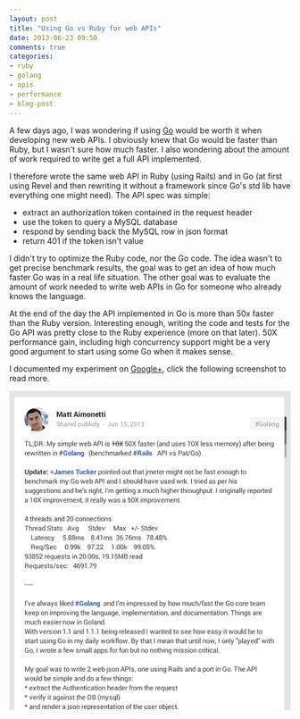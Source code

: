 ```yaml
---
layout: post
title: "Using Go vs Ruby for web APIs"
date: 2013-06-23 09:50
comments: true
categories: 
- ruby
- golang
- apis
- performance 
- blog-post
---
```


A few days ago, I was wondering if using [Go](http://golang.org/) would be worth it when developing new web APIs.
I obviously knew that Go would be faster than Ruby, but I wasn't sure
how much faster. I also wondering about the amount of work required to
write get a full API implemented.

I therefore wrote the same web API in Ruby (using Rails) and in Go (at
first using Revel and then rewriting it without a framework since Go's
std lib have everything one might need).
The API spec was simple:
* extract an authorization token contained in the request header
* use the token to query a MySQL database
* respond by sending back the MySQL row in json format
* return 401 if the token isn't value

I didn't try to optimize the Ruby code, nor the Go code. The idea wasn't
to get precise benchmark results, the goal was to get an idea of how
much faster Go was in a real life situation. The other goal was to
evaluate the amount of work needed to write web APIs in Go for someone
who already knows the language.

At the end of the day the API implemented in Go is more than 50x faster than
the Ruby version. Interesting enough, writing the code and tests for the
Go API was pretty close to the Ruby experience (more on that later).
50X performance gain, including high concurrency support might be a very
good argument to start using some Go when it makes sense.

I documented my experiment on [Google+](https://plus.google.com/101114877505962271216/posts/PeZk8FY3PWY), click the following screenshot to read more.

[![Matt Aimonetti's Go vs Ruby post on Google+](/images/matt_aimonetti-golang_vs_ruby_api_exp.png)](https://plus.google.com/101114877505962271216/posts/PeZk8FY3PWY)

